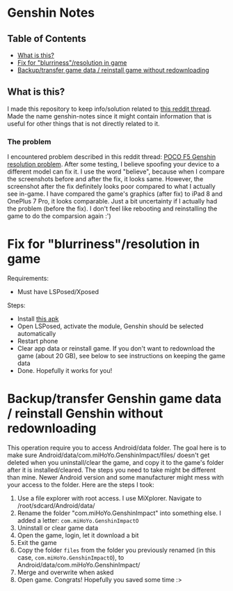 # Genshin Notes

## Table of Contents
- [What is this?](#fix-for-blurrinessresolution-in-game)
- [Fix for "blurriness"/resolution in game](#fix-for-blurrinessresolution-in-game)
- [Backup/transfer game data / reinstall game without redownloading](#backuptransfer-genshin-game-data--reinstall-genshin-without-redownloading)

## What is this?
I made this repository to keep info/solution related to [this reddit thread](https://www.reddit.com/r/PocoPhones/comments/16qco4n/poco_f5_genshin_resolution_problem/). Made the name genshin-notes since it might contain information that is useful for other things that is not directly related to it.

### The problem
I encountered problem described in this reddit thread: [POCO F5 Genshin resolution problem](https://www.reddit.com/r/PocoPhones/comments/16qco4n/poco_f5_genshin_resolution_problem/). After some testing, I believe spoofing your device to a different model can fix it. I use the word "believe", because when I compare the screenshots before and after the fix, it looks same. However, the screenshot after the fix definitely looks poor compared to what I actually see in-game. I have compared the game's graphics (after fix) to iPad 8 and OnePlus 7 Pro, it looks comparable. Just a bit uncertainty if I actually had the problem (before the fix). I don't feel like rebooting and reinstalling the game to do the comparsion again :')

# Fix for "blurriness"/resolution in game
Requirements:
- Must have LSPosed/Xposed

Steps:
- Install [this apk]()
- Open LSPosed, activate the module, Genshin should be selected automatically
- Restart phone
- Clear app data or reinstall game. If you don't want to redownload the game (about 20 GB), see below to see instructions on keeping the game data
- Done. Hopefully it works for you!

# Backup/transfer Genshin game data / reinstall Genshin without redownloading
This operation require you to access Android/data folder. The goal here is to make sure Android/data/com.miHoYo.GenshinImpact/files/ doesn't get deleted when you uninstall/clear the game, and copy it to the game's folder after it is installed/cleared.
The steps you need to take might be different than mine. Newer Android version and some manufacturer might mess with your access to the folder.
Here are the steps I took:
1. Use a file explorer with root access. I use MiXplorer. Navigate to /root/sdcard/Android/data/
2. Rename the folder "com.miHoYo.GenshinImpact" into something else. I added a letter: `com.miHoYo.GenshinImpactO`
3. Uninstall or clear game data
4. Open the game, login, let it download a bit
5. Exit the game
6. Copy the folder `files` from the folder you previously renamed (in this case, `com.miHoYo.GenshinImpactO`), to Android/data/com.miHoYo.GenshinImpact/
7. Merge and overwrite when asked
8. Open game. Congrats! Hopefully you saved some time :>
